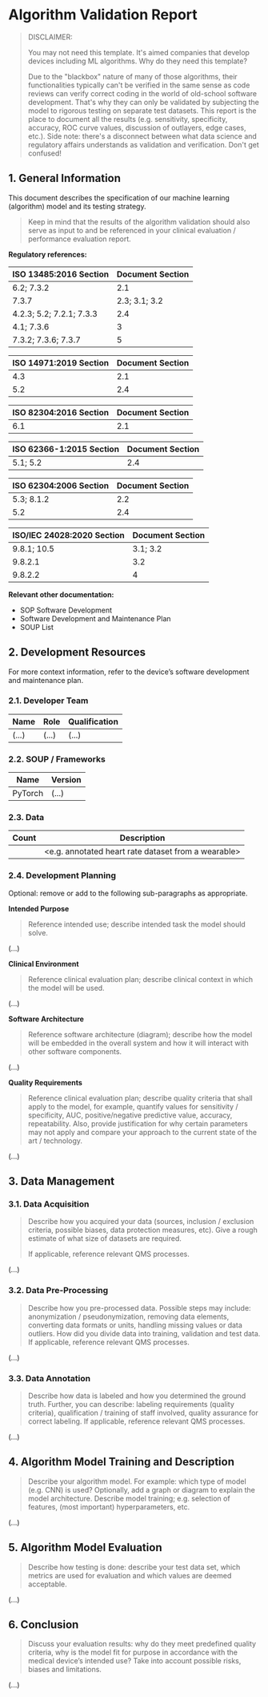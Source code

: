 # Algorithm Validation Report

> DISCLAIMER:
>
> You may not need this template. It's aimed companies that develop devices including ML algorithms. Why do
> they need this template?
>
> Due to the "blackbox" nature of many of those algorithms, their functionalities typically can't be verified
> in the same sense as code reviews can verify correct coding in the world of old-school software
> development. That's why they can only be validated by subjecting the model to rigorous testing on separate
> test datasets. This report is the place to document all the results (e.g. sensitivity, specificity,
> accuracy, ROC curve values, discussion of outlayers, edge cases, etc.). Side note: there's a disconnect
> between what data science and regulatory affairs understands as validation and verification. Don't get
> confused!

## 1. General Information

This document describes the specification of our machine learning (algorithm) model and its testing strategy.

> Keep in mind that the results of the algorithm validation should also serve as input to and be referenced in
> your clinical evaluation / performance evaluation report.

**Regulatory references:**

| ISO 13485:2016 Section   | Document Section |
|--------------------------|------------------|
| 6.2; 7.3.2               | 2.1              |
| 7.3.7                    | 2.3; 3.1; 3.2    |
| 4.2.3; 5.2; 7.2.1; 7.3.3 | 2.4              |
| 4.1; 7.3.6               | 3                |
| 7.3.2; 7.3.6; 7.3.7      | 5                |

| ISO 14971:2019 Section | Document Section |
|------------------------|------------------|
| 4.3                    | 2.1              |
| 5.2                    | 2.4              |

| ISO 82304:2016 Section | Document Section |
|------------------------|------------------|
| 6.1                    | 2.1              |

| ISO 62366-1:2015 Section | Document Section |
|--------------------------|------------------|
| 5.1; 5.2                 | 2.4              |

| ISO 62304:2006 Section | Document Section |
|------------------------|------------------|
| 5.3; 8.1.2             | 2.2              |
| 5.2                    | 2.4              |

| ISO/IEC 24028:2020 Section | Document Section |
|----------------------------|------------------|
| 9.8.1; 10.5                | 3.1; 3.2         |
| 9.8.2.1                    | 3.2              |
| 9.8.2.2                    | 4                |

**Relevant other documentation:**

* SOP Software Development
* Software Development and Maintenance Plan
* SOUP List

## 2. Development Resources

For more context information, refer to the device’s software development and maintenance plan.

### 2.1. Developer Team

| Name  | Role  | Qualification |
|-------|-------|---------------|
| (...) | (...) | (...)         |

### 2.2. SOUP / Frameworks

| Name    | Version |
|---------|---------|
| PyTorch | (...)   |

### 2.3. Data

| Count | Description                                           |
|-------|-------------------------------------------------------|
|       | \<e.g. annotated heart rate dataset from a wearable\> |

### 2.4. Development Planning

Optional: remove or add to the following sub-paragraphs as appropriate.

**Intended Purpose**

> Reference intended use; describe intended task the model should solve.

(...)

**Clinical Environment**

> Reference clinical evaluation plan; describe clinical context in which the model will be used.

(...)

**Software Architecture**

> Reference software architecture (diagram); describe how the model will be embedded in the overall system and
> how it will interact with other software components.

(...)

**Quality Requirements**

> Reference clinical evaluation plan; describe quality criteria that shall apply to the model, for example,
> quantify values for sensitivity / specificity, AUC, positive/negative predictive value, accuracy,
> repeatability. Also, provide justification for why certain parameters may not apply and compare your
> approach to the current state of the art / technology.

(...)

## 3. Data Management

### 3.1. Data Acquisition

> Describe how you acquired your data (sources, inclusion / exclusion criteria, possible biases, data
> protection measures, etc). Give a rough estimate of what size of datasets are required.
>
> If applicable, reference relevant QMS processes.

(...)

### 3.2. Data Pre-Processing

> Describe how you pre-processed data. Possible steps may include: anonymization / pseudonymization, removing
> data elements, converting data formats or units, handling missing values or data outliers. How did you
> divide data into training, validation and test data. If applicable, reference relevant QMS processes.

(...)

### 3.3. Data Annotation

> Describe how data is labeled and how you determined the ground truth. Further, you can describe: labeling
> requirements (quality criteria), qualification / training of staff involved, quality assurance for correct
> labeling. If applicable, reference relevant QMS processes.

(...)

## 4. Algorithm Model Training and Description

> Describe your algorithm model. For example: which type of model (e.g. CNN) is used? Optionally, add a graph
> or diagram to explain the model architecture. Describe model training; e.g. selection of features, (most
> important) hyperparameters, etc.

(...)

## 5. Algorithm Model Evaluation

> Describe how testing is done: describe your test data set, which metrics are used for evaluation and which
> values are deemed acceptable.

(...)

## 6. Conclusion

> Discuss your evaluation results: why do they meet predefined quality criteria, why is the model fit for
> purpose in accordance with the medical device’s intended use? Take into account possible risks, biases and
> limitations.

(...)
